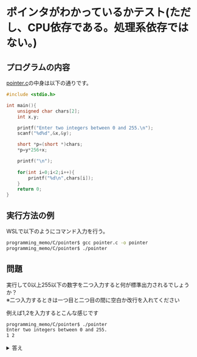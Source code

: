 # ポインタがわかっているかテスト(ただし、CPU依存である。処理系依存ではない。)
## プログラムの内容
[pointer.c](./pointer.c)の中身は以下の通りです。
```C
#include <stdio.h>

int main(){
    unsigned char chars[2];
    int x,y;

    printf("Enter two integers between 0 and 255.\n");
    scanf("%d%d",&x,&y);

    short *p=(short *)chars;
    *p=y*256+x;

    printf("\n");
    
    for(int i=0;i<2;i++){
        printf("%d\n",chars[i]);
    }
    return 0;
}
```

## 実行方法の例
WSLで以下のようにコマンド入力を行う。
```bash
programming_memo/C/pointer$ gcc pointer.c -o pointer
programming_memo/C/pointer$ ./pointer
```

## 問題
実行して0以上255以下の数字を二つ入力すると何が標準出力されるでしょうか？  
※二つ入力するときは一つ目と二つ目の間に空白か改行を入れてください

例えば1,2を入力するとこんな感じです
```bash
programming_memo/C/pointer$ ./pointer
Enter two integers between 0 and 255.
1 2
```
<details>
<summary>答え</summary>

上記の入力1,2の例で考えます。

1. お使いのCPUがリトルエンディアンなら
    ```bash
    1
    2
    ```
    と表示されます。
1. お使いのCPUがビッグエンディアンなら
    ```bash
    2
    1
    ```
    と表示されます。

</details>